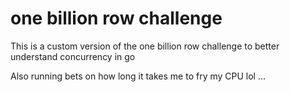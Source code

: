 # one billion row challenge

This is a custom version of the one billion row challenge to better understand concurrency in go

Also running bets on how long it takes me to fry my CPU lol ...
